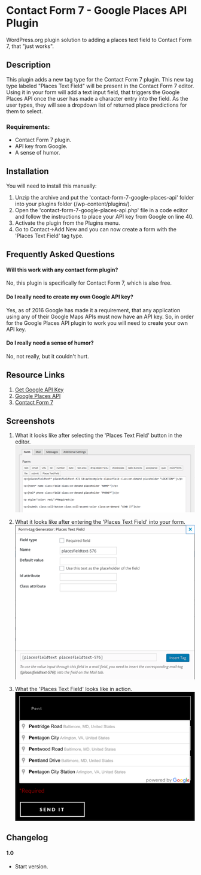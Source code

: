 Contact Form 7 - Google Places API Plugin
=========================================

WordPress.org plugin solution to adding a places text field to Contact Form 7, that "just works".


## Description

This plugin adds a new tag type for the Contact Form 7 plugin. This new tag type labeled "Places Text Field" will be present in the Contact Form 7 editor. Using it in your form will add a text input field, that triggers the Google Places API once the user has made a character entry into the field. As the user types, they will see a dropdown list of returned place predictions for them to select.

### Requirements:
  * Contact Form 7 plugin.
  * API key from Google.
  * A sense of humor.

## Installation

You will need to install this manually:

1. Unzip the archive and put the 'contact-form-7-google-places-api' folder into your plugins folder (/wp-content/plugins/).
2. Open the 'contact-form-7-google-places-api.php' file in a code editor and follow the instructions to place your API key from Google on line 40.
2. Activate the plugin from the Plugins menu.
3. Go to Contact->Add New and you can now create a form with the 'Places Text Field' tag type.

## Frequently Asked Questions

#### Will this work with any contact form plugin?
No, this plugin is specifically for Contact Form 7, which is also free.
#### Do I really need to create my own Google API key?
Yes, as of 2016 Google has made it a requirement, that any application using any of their Google Maps APIs must now have an API key. So, in order for the Google Places API plugin to work you will need to create your own API key.
#### Do I really need a sense of humor?
No, not really, but it couldn't hurt.

## Resource Links

1. [Get Google API Key](https://developers.google.com/maps/documentation/javascript/get-api-key)
2. [Google Places API](https://developers.google.com/places/web-service/)
3. [Contact Form 7](https://wordpress.org/plugins/contact-form-7/)

## Screenshots

1. What it looks like after selecting the 'Places Text Field' button in the editor.
![What it looks like after selecting the 'Places Text Field' button in the editor](screenshot-1.png)

2. What it looks like after entering the 'Places Text Field' into your form.
![What it looks like after entering the 'Places Text Field' into your form](screenshot-2.png)

3. What the 'Places Text Field' looks like in action.
![What the 'Places Text Field' looks like in action](screenshot-3.png)


## Changelog

#### 1.0
* Start version.
